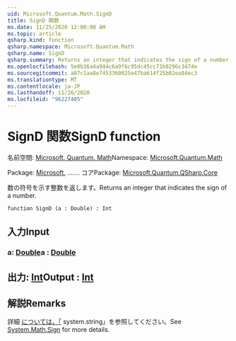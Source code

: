 ```yaml
---
uid: Microsoft.Quantum.Math.SignD
title: SignD 関数
ms.date: 11/25/2020 12:00:00 AM
ms.topic: article
qsharp.kind: function
qsharp.namespace: Microsoft.Quantum.Math
qsharp.name: SignD
qsharp.summary: Returns an integer that indicates the sign of a number.
ms.openlocfilehash: 5e0b36a4a944c6a9f6c95dc45cc71b0296c3474e
ms.sourcegitcommit: a87c1aa8e7453360025e47ba614f25b02ea84ec3
ms.translationtype: MT
ms.contentlocale: ja-JP
ms.lasthandoff: 11/26/2020
ms.locfileid: "96227405"
---
```

# <a name="signd-function"></a><span data-ttu-id="a0632-102">SignD 関数</span><span class="sxs-lookup"><span data-stu-id="a0632-102">SignD function</span></span>

<span data-ttu-id="a0632-103">名前空間: [Microsoft. Quantum. Math](xref:Microsoft.Quantum.Math)</span><span class="sxs-lookup"><span data-stu-id="a0632-103">Namespace: [Microsoft.Quantum.Math](xref:Microsoft.Quantum.Math)</span></span>

<span data-ttu-id="a0632-104">Package: [Microsoft.](https://nuget.org/packages/Microsoft.Quantum.QSharp.Core) ....... コア</span><span class="sxs-lookup"><span data-stu-id="a0632-104">Package: [Microsoft.Quantum.QSharp.Core](https://nuget.org/packages/Microsoft.Quantum.QSharp.Core)</span></span>


<span data-ttu-id="a0632-105">数の符号を示す整数を返します。</span><span class="sxs-lookup"><span data-stu-id="a0632-105">Returns an integer that indicates the sign of a number.</span></span>

```qsharp
function SignD (a : Double) : Int
```


## <a name="input"></a><span data-ttu-id="a0632-106">入力</span><span class="sxs-lookup"><span data-stu-id="a0632-106">Input</span></span>

### <a name="a--double"></a><span data-ttu-id="a0632-107">a: [Double](xref:microsoft.quantum.lang-ref.double)</span><span class="sxs-lookup"><span data-stu-id="a0632-107">a : [Double](xref:microsoft.quantum.lang-ref.double)</span></span>





## <a name="output--int"></a><span data-ttu-id="a0632-108">出力: [Int](xref:microsoft.quantum.lang-ref.int)</span><span class="sxs-lookup"><span data-stu-id="a0632-108">Output : [Int](xref:microsoft.quantum.lang-ref.int)</span></span>



## <a name="remarks"></a><span data-ttu-id="a0632-109">解説</span><span class="sxs-lookup"><span data-stu-id="a0632-109">Remarks</span></span>

<span data-ttu-id="a0632-110">詳細 [については、「](https://docs.microsoft.com/dotnet/api/system.math.sign) system.string」を参照してください。</span><span class="sxs-lookup"><span data-stu-id="a0632-110">See [System.Math.Sign](https://docs.microsoft.com/dotnet/api/system.math.sign) for more details.</span></span>